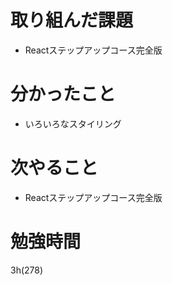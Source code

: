 # 取り組んだ課題

- Reactステップアップコース完全版

# 分かったこと

- いろいろなスタイリング

# 次やること

- Reactステップアップコース完全版

# 勉強時間
3h(278)